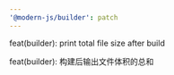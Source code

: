 ```yaml
---
'@modern-js/builder': patch
---
```


feat(builder): print total file size after build

feat(builder): 构建后输出文件体积的总和
